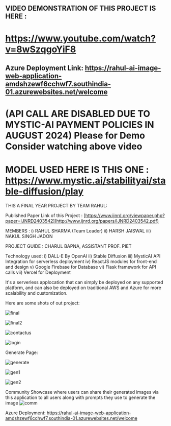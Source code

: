 ## VIDEO DEMONSTRATION OF THIS PROJECT IS HERE : 
# https://www.youtube.com/watch?v=8wSzqgoYiF8

## Azure Deployment Link: https://rahul-ai-image-web-application-amdshzewf6cchwf7.southindia-01.azurewebsites.net/welcome 
# (API CALL ARE DISABLED DUE TO MYSTIC-AI PAYMENT POLICIES IN AUGUST 2024) Please for Demo Consider watching above video
# MODEL USED HERE IS THIS ONE : https://www.mystic.ai/stabilityai/stable-diffusion/play
THIS A FINAL YEAR PROJECT BY TEAM RAHUL:

Published Paper Link of this Project : [https://www.ijnrd.org/viewpaper.php?paper=IJNRD2403542](http://www.ijnrd.org/papers/IJNRD2403542.pdf)

MEMBERS : i) RAHUL SHARMA (Team Leader)
         ii) HARSH  JAISWAL
        iii) NAKUL SINGH JADON
        
PROJECT GUIDE :     CHARUL BAPNA,
                ASSISTANT PROF. PIET


Technology used:
i) DALL-E By OpenAI
ii) Stable Diffusion
iii) MysticAI API Integration for serverless deployment
iv) ReactJS modules for front-end and design
v) Google Firebase for Database
vi) Flask framework for API calls
vii) Vercel for Deployment

It's a serverless applocation that can simply be deployed on any supported platform, and can also be deployed on traditional AWS and Azure for more scalability and customization. 


Here are some shots of out project:



![final](https://github.com/user-attachments/assets/5bf02d01-4ca8-4494-b99c-59ccc165ce37)



![final2](https://github.com/user-attachments/assets/d7033939-3ece-4c61-922a-8565b2addfb5)



![contactus](https://github.com/user-attachments/assets/6131503e-2e56-4e9c-9b51-dd1ef6ef2084)



![login](https://github.com/user-attachments/assets/b371825d-e465-47a2-986c-ab2f7051e898)



Generate Page:


![generate](https://github.com/user-attachments/assets/7428d83f-fd5e-476f-beb1-942347607adb)



![gen1](https://github.com/user-attachments/assets/77677f82-3841-497e-92a0-1bf0e6b0f9ef)



![gen2](https://github.com/user-attachments/assets/3ee0c21c-429e-4a98-9489-3b6b6541e5f4)


Community Showcase where users can share their generated images via this application to all users along with prompts they use to generate the image 
![comm](https://github.com/user-attachments/assets/d32f358d-4398-494f-b88f-d6e36eca753a)








Azure Deployment: https://rahul-ai-image-web-application-amdshzewf6cchwf7.southindia-01.azurewebsites.net/welcome

